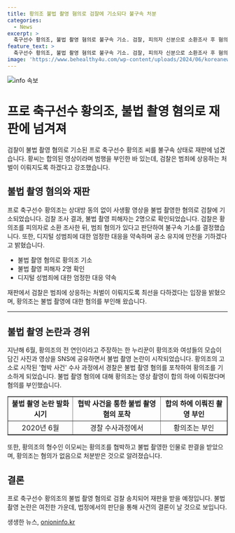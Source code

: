 ```yaml
---
title: 황의조 불법 촬영 혐의로 검찰에 기소되다 불구속 처분
categories:
  - News
excerpt: >
  축구선수 황의조, 불법 촬영 혐의로 불구속 기소. 검찰, 피의자 신분으로 소환조사 후 혐의 유지 강조. 촬영 피해자 2명으로 확인. 황의조, 합의 촬영 주장하며 부인. 검찰 엄정 대응, 피해자 특정 어려워 주장. 지난해 불법 촬영 사진과 영상 논란 발생. 관련 협박 사건 수사 중 적발돼 불구속 기소. 형수는 징역 3년 선고 받은 바.
feature_text: >
  축구선수 황의조, 불법 촬영 혐의로 불구속 기소. 검찰, 피의자 신분으로 소환조사 후 혐의 유지 강조. 촬영 피해자 2명으로 확인. 황의조, 합의 촬영 주장하며 부인. 검찰 엄정 대응, 피해자 특정 어려워 주장. 지난해 불법 촬영 사진과 영상 논란 발생. 관련 협박 사건 수사 중 적발돼 불구속 기소. 형수는 징역 3년 선고 받은 바.
image: 'https://www.behealthy4u.com/wp-content/uploads/2024/06/koreanews.jpg'
---
```


<p><img src="https://www.behealthy4u.com/wp-content/uploads/2024/06/koreanews.jpg" alt="info 속보" /></p>

<h1>프로 축구선수 황의조, 불법 촬영 혐의로 재판에 넘겨져</h1>

<p data-ke-size="size16">검찰이 불법 촬영 혐의로 기소된 프로 축구선수 황의조 씨를 불구속 상태로 재판에 넘겼습니다. 황씨는 합의된 영상이라며 범행을 부인한 바 있는데, 검찰은 범죄에 상응하는 처벌이 이뤄지도록 하겠다고 강조했습니다.</p>

<h2 data-ke-size="size26">불법 촬영 혐의와 재판</h2>

<p data-ke-size="size16">프로 축구선수 황의조는 상대방 동의 없이 사생활 영상을 불법 촬영한 혐의로 검찰에 기소되었습니다. 검찰 조사 결과, 불법 촬영 피해자는 2명으로 확인되었습니다. 검찰은 황의조를 피의자로 소환 조사한 뒤, 범죄 혐의가 있다고 판단하여 불구속 기소를 결정했습니다. 또한, 디지털 성범죄에 대한 엄정한 대응을 약속하며 공소 유지에 만전을 기하겠다고 밝혔습니다.</p>

<ul>
  <li>불법 촬영 혐의로 황의조 기소</li>
  <li>불법 촬영 피해자 2명 확인</li>
  <li>디지털 성범죄에 대한 엄정한 대응 약속</li>
</ul>

<p data-ke-size="size16">재판에서 검찰은 범죄에 상응하는 처벌이 이뤄지도록 최선을 다하겠다는 입장을 밝혔으며, 황의조는 불법 촬영에 대한 혐의를 부인해 왔습니다.</p>

<hr>

<h2 data-ke-size="size26">불법 촬영 논란과 경위</h2>

<p data-ke-size="size16">지난해 6월, 황의조의 전 연인이라고 주장하는 한 누리꾼이 황의조와 여성들의 모습이 담긴 사진과 영상을 SNS에 공유하면서 불법 촬영 논란이 시작되었습니다. 황의조의 고소로 시작된 '협박 사건' 수사 과정에서 경찰은 불법 촬영 혐의를 포착하여 황의조를 기소하게 되었습니다. 불법 촬영 혐의에 대해 황의조는 영상 촬영이 합의 하에 이뤄졌다며 혐의를 부인했습니다.</p>

<table style="width: 100%;" border="1">
<tbody>
<tr>
<td style="text-align: center; height: 17px;"><b>불법 촬영 논란 발화 시기</b></td>
<td style="text-align: center; height: 17px;"><b>협박 사건을 통한 불법 촬영 혐의 포착</b></td>
<td style="text-align: center; height: 17px;"><b>합의 하에 이뤄진 촬영 부인</b></td>
</tr>
<tr>
<td style="text-align: center;">2020년 6월</td>
<td style="text-align: center;">경찰 수사과정에서</td>
<td style="text-align: center;">황의조는 부인</td>
</tr>
</tbody>
</table>

<p data-ke-size="size16">또한, 황의조의 형수인 이모씨는 황의조를 협박하고 불법 촬영한 인물로 판결을 받았으며, 황의조는 혐의가 없음으로 처분받은 것으로 알려졌습니다.</p>

<h2 data-ke-size="size26">결론</h2>

<p data-ke-size="size16">프로 축구선수 황의조의 불법 촬영 혐의로 검찰 송치되어 재판을 받을 예정입니다. 불법 촬영 논란은 여전한 가운데, 법정에서의 판단을 통해 사건의 결론이 날 것으로 보입니다.</p>
생생한 뉴스, <a href="https://onioninfo.kr" rel="dofollow">onioninfo.kr</a>


